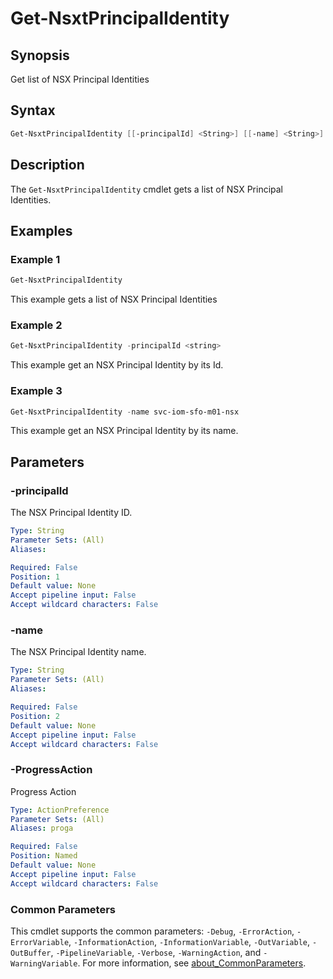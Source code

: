 # Get-NsxtPrincipalIdentity

## Synopsis

Get list of NSX Principal Identities

## Syntax

```powershell
Get-NsxtPrincipalIdentity [[-principalId] <String>] [[-name] <String>] [-ProgressAction <ActionPreference>] [<CommonParameters>]
```

## Description

The `Get-NsxtPrincipalIdentity` cmdlet gets a list of NSX Principal Identities.

## Examples

### Example 1

```powershell
Get-NsxtPrincipalIdentity
```

This example gets a list of NSX Principal Identities

### Example 2

```powershell
Get-NsxtPrincipalIdentity -principalId <string>
```

This example get an NSX Principal Identity by its Id.

### Example 3

```powershell
Get-NsxtPrincipalIdentity -name svc-iom-sfo-m01-nsx
```

This example get an NSX Principal Identity by its name.

## Parameters

### -principalId

The NSX Principal Identity ID.

```yaml
Type: String
Parameter Sets: (All)
Aliases:

Required: False
Position: 1
Default value: None
Accept pipeline input: False
Accept wildcard characters: False
```

### -name

The NSX Principal Identity name.

```yaml
Type: String
Parameter Sets: (All)
Aliases:

Required: False
Position: 2
Default value: None
Accept pipeline input: False
Accept wildcard characters: False
```

### -ProgressAction

Progress Action

```yaml
Type: ActionPreference
Parameter Sets: (All)
Aliases: proga

Required: False
Position: Named
Default value: None
Accept pipeline input: False
Accept wildcard characters: False
```

### Common Parameters

This cmdlet supports the common parameters: `-Debug`, `-ErrorAction`, `-ErrorVariable`, `-InformationAction`, `-InformationVariable`, `-OutVariable`, `-OutBuffer`, `-PipelineVariable`, `-Verbose`, `-WarningAction`, and `-WarningVariable`. For more information, see [about_CommonParameters](http://go.microsoft.com/fwlink/?LinkID=113216).

